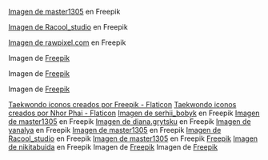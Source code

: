 <a href="https://www.freepik.es/foto-gratis/hombre-kimono-blanco-entrenando-karate_6606838.htm#query=taekwondo&position=8&from_view=search&track=sph">Imagen de master1305</a> en Freepik

<a href="https://www.freepik.es/foto-gratis/mujer-joven-haciendo-ejercicio-fitness_8870710.htm#query=pilates&position=7&from_view=search&track=sph">Imagen de Racool_studio</a> en Freepik

<a href="https://www.freepik.es/foto-gratis/mujer-caucasica-estiramiento-antes-ejercicio_2910775.htm#page=6&query=blanco%20crossfit&position=11&from_view=search&track=ais">Imagen de rawpixel.com</a> en Freepik

Imagen de <a href="https://www.freepik.es/foto-gratis/chica-fitness-levantando-pesa_3587065.htm#page=9&query=blanco%20crossfit&position=37&from_view=search&track=ais">Freepik</a>

Imagen de <a href="https://www.freepik.es/foto-gratis/bailarin-chandal-calcetines-revienta-movimiento_6671605.htm#page=2&query=blanco%20acrobacias&position=3&from_view=search&track=ais">Freepik</a>

Imagen de <a href="https://www.freepik.es/foto-gratis/vista-trasera-hombre-atletico-haciendo-ejercicios-entrenamiento_6201191.htm#page=8&query=blanco%20acrobacias&position=2&from_view=search&track=ais">Freepik</a>

<a href="https://www.flaticon.es/iconos-gratis/taekwondo" title="taekwondo iconos">Taekwondo iconos creados por Freepik - Flaticon</a>
<a href="https://www.flaticon.es/iconos-gratis/taekwondo" title="taekwondo iconos">Taekwondo iconos creados por Nhor Phai - Flaticon</a>
<a href="https://www.freepik.es/foto-gratis/luchador-kimono-mirando-lado-peleando-estudio_8793051.htm#query=taekwondo&position=32&from_view=search&track=sph">Imagen de serhii_bobyk</a> en Freepik
<a href="https://www.freepik.es/foto-gratis/cuatro-ninos-ninos-ninas-atletas-taekwondo-posando-uniforme-aislado-sobre-fondo-blanco_22152056.htm#page=2&query=transparente%20taekwondo&position=49&from_view=search&track=ais">Imagen de master1305</a> en Freepik
<a href="https://www.freepik.es/foto-gratis/foto-estudio-joven-mujer-forma-haciendo-ejercicios-yoga-aislado-sobre-fondo-blanco_13110144.htm#page=5&query=transparente%20pilates&position=27&from_view=search&track=ais">Imagen de diana.grytsku</a> en Freepik
<a href="https://www.freepik.es/foto-gratis/ejercicio-pierna_1280087.htm#page=6&query=transparente%20pilates&position=37&from_view=search&track=ais">Imagen de yanalya</a> en Freepik
<a href="https://www.freepik.es/foto-gratis/joven-levantador-pesas-femenino-fuerte-entrena-barra-peso-aislada-sobre-fondo-blanco-concepto-levantamiento-pesas-deportivo_25837638.htm#query=transparente%20crossfit&position=33&from_view=search&track=ais">Imagen de master1305</a> en Freepik
<a href="https://www.freepik.es/foto-gratis/mujer-ejercicios-fitness_6165363.htm#page=3&query=transparente%20abdominales%20pesas&position=0&from_view=search&track=ais">Imagen de Racool_studio</a> en Freepik
<a href="https://www.freepik.es/foto-gratis/nino-posando-entrenamiento-aikido-escuela-artes-marciales-estilo-vida-saludable-concepto-deportivo_8452286.htm#page=7&query=transparente%20saltos%20taekwondo&position=2&from_view=search&track=ais">Imagen de master1305</a> en Freepik
<a href="https://www.freepik.es/foto-gratis/bailarin-chandal-bailando-espacio-copia_6671607.htm#query=transparente%20saltos%20taekwondo%20voltereta%20lateral%20acrobacia%20chico%20hiphop&position=14&from_view=search&track=ais">Freepik</a>
<a href="https://www.freepik.es/foto-gratis/breakdancer-fresco-haciendo-fondo-liso_1207074.htm#page=2&query=transparente%20saltos%20taekwondo%20voltereta%20lateral%20acrobacia%20chico%20hiphop&position=16&from_view=search&track=ais">Imagen de nikitabuida</a> en Freepik
Imagen de <a href="https://www.freepik.es/foto-gratis/mujer-tiro-completo-que-extiende-estera_22896951.htm#query=transpartente%20pilates%20se%C3%B1or&position=46&from_view=search&track=ais">Freepik</a>
Imagen de <a href="https://www.freepik.es/foto-gratis/senior-hombre-haciendo-ejercicio-pushup-piso-madera_3242419.htm#page=2&query=transpartente%20pilates%20se%C3%B1or%20mediana%20edad&position=31&from_view=search&track=ais">Freepik</a>
